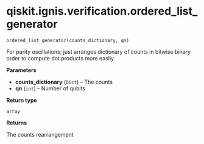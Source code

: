 # qiskit.ignis.verification.ordered\_list\_generator

<span id="undefined" />

`ordered_list_generator(counts_dictionary, qn)`

For parity oscillations; just arranges dictionary of counts in bitwise binary order to compute dot products more easily

**Parameters**

*   **counts\_dictionary** (`Dict`) – The counts
*   **qn** (`int`) – Number of qubits

**Return type**

`array`

**Returns**

The counts rearrangement
